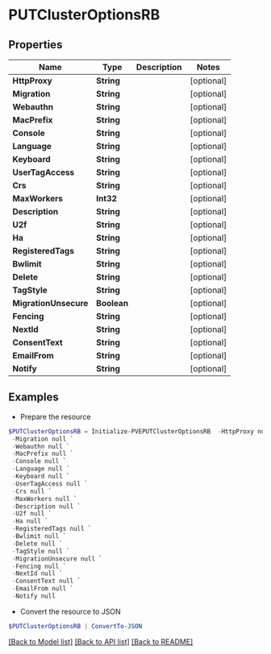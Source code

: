 # PUTClusterOptionsRB
## Properties

Name | Type | Description | Notes
------------ | ------------- | ------------- | -------------
**HttpProxy** | **String** |  | [optional] 
**Migration** | **String** |  | [optional] 
**Webauthn** | **String** |  | [optional] 
**MacPrefix** | **String** |  | [optional] 
**Console** | **String** |  | [optional] 
**Language** | **String** |  | [optional] 
**Keyboard** | **String** |  | [optional] 
**UserTagAccess** | **String** |  | [optional] 
**Crs** | **String** |  | [optional] 
**MaxWorkers** | **Int32** |  | [optional] 
**Description** | **String** |  | [optional] 
**U2f** | **String** |  | [optional] 
**Ha** | **String** |  | [optional] 
**RegisteredTags** | **String** |  | [optional] 
**Bwlimit** | **String** |  | [optional] 
**Delete** | **String** |  | [optional] 
**TagStyle** | **String** |  | [optional] 
**MigrationUnsecure** | **Boolean** |  | [optional] 
**Fencing** | **String** |  | [optional] 
**NextId** | **String** |  | [optional] 
**ConsentText** | **String** |  | [optional] 
**EmailFrom** | **String** |  | [optional] 
**Notify** | **String** |  | [optional] 

## Examples

- Prepare the resource
```powershell
$PUTClusterOptionsRB = Initialize-PVEPUTClusterOptionsRB  -HttpProxy null `
 -Migration null `
 -Webauthn null `
 -MacPrefix null `
 -Console null `
 -Language null `
 -Keyboard null `
 -UserTagAccess null `
 -Crs null `
 -MaxWorkers null `
 -Description null `
 -U2f null `
 -Ha null `
 -RegisteredTags null `
 -Bwlimit null `
 -Delete null `
 -TagStyle null `
 -MigrationUnsecure null `
 -Fencing null `
 -NextId null `
 -ConsentText null `
 -EmailFrom null `
 -Notify null
```

- Convert the resource to JSON
```powershell
$PUTClusterOptionsRB | ConvertTo-JSON
```

[[Back to Model list]](../README.md#documentation-for-models) [[Back to API list]](../README.md#documentation-for-api-endpoints) [[Back to README]](../README.md)

